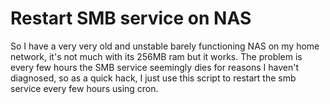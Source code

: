 # Restart SMB service on NAS

So I have a very very old and unstable barely functioning NAS on my home network, it's not much with its 256MB ram but it works. 
The problem is every few hours the SMB service seemingly dies for reasons I haven't diagnosed, so as a quick hack, I just use this script to restart the smb service every few hours using cron.

